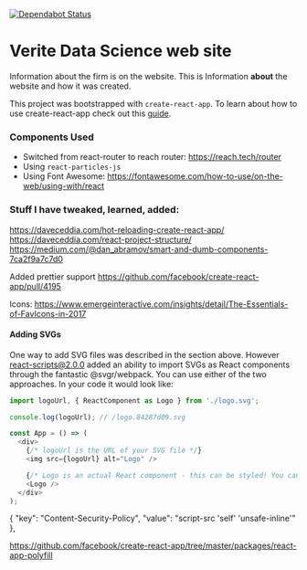 [![Dependabot Status](https://api.dependabot.com/badges/status?host=github&repo=dstroot/react-vds)](https://dependabot.com)

# Verite Data Science web site

Information about the firm is on the website. This is Information **about** the website and how it was created.

This project was bootstrapped with `create-react-app`. To learn about how to use create-react-app check out this [guide](https://github.com/facebookincubator/create-react-app/blob/master/packages/react-scripts/template/README.md).

### Components Used

- Switched from react-router to reach router: https://reach.tech/router
- Using `react-particles-js`
- Using Font Awesome: https://fontawesome.com/how-to-use/on-the-web/using-with/react

### Stuff I have tweaked, learned, added:

https://daveceddia.com/hot-reloading-create-react-app/
https://daveceddia.com/react-project-structure/
https://medium.com/@dan_abramov/smart-and-dumb-components-7ca2f9a7c7d0

Added prettier support
https://github.com/facebook/create-react-app/pull/4195

Icons:
https://www.emergeinteractive.com/insights/detail/The-Essentials-of-FavIcons-in-2017

#### Adding SVGs

One way to add SVG files was described in the section above. However react-scripts@2.0.0 added an ability to import SVGs as React components through the fantastic @svgr/webpack. You can use either of the two approaches. In your code it would look like:

```js
import logoUrl, { ReactComponent as Logo } from './logo.svg';

console.log(logoUrl); // /logo.84287d09.svg

const App = () => (
  <div>
    {/* logoUrl is the URL of your SVG file */}
    <img src={logoUrl} alt="Logo" />

    {/* Logo is an actual React component - this can be styled! You can set the color, etc. */}
    <Logo />
  </div>
);
```

<!-- Needed for IE support :( -->
<script type='text/javascript' src="https://cdn.polyfill.io/v2/polyfill.min.js"
      integrity="sha256-GgRxrVOKNdB4LrRsVPDSbzvfdV4UqglmviH9GoBJ5jk="
      crossorigin="anonymous">
</script>

{
"key": "Content-Security-Policy",
"value": "script-src 'self' 'unsafe-inline'"
},

https://github.com/facebook/create-react-app/tree/master/packages/react-app-polyfill
